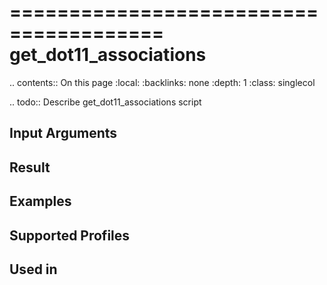 

=======================================
get_dot11_associations
=======================================

.. contents:: On this page
    :local:
    :backlinks: none
    :depth: 1
    :class: singlecol

.. todo::
    Describe get_dot11_associations script

Input Arguments
---------------

Result
------

Examples
--------

Supported Profiles
------------------

Used in
-------
